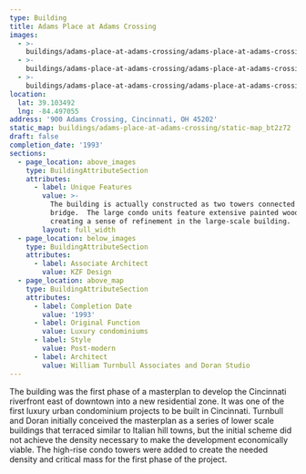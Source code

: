 ```yaml
---
type: Building
title: Adams Place at Adams Crossing
images:
  - >-
    buildings/adams-place-at-adams-crossing/adams-place-at-adams-crossing-0_fygfcu
  - >-
    buildings/adams-place-at-adams-crossing/adams-place-at-adams-crossing-1_svxwv9
  - >-
    buildings/adams-place-at-adams-crossing/adams-place-at-adams-crossing-2_oocwqy
location:
  lat: 39.103492
  lng: -84.497055
address: '900 Adams Crossing, Cincinnati, OH 45202'
static_map: buildings/adams-place-at-adams-crossing/static-map_bt2z72
draft: false
completion_date: '1993'
sections:
  - page_location: above_images
    type: BuildingAttributeSection
    attributes:
      - label: Unique Features
        value: >-
          The building is actually constructed as two towers connected by a
          bridge.  The large condo units feature extensive painted woodwork
          creating a sense of refinement in the large-scale building.
        layout: full_width
  - page_location: below_images
    type: BuildingAttributeSection
    attributes:
      - label: Associate Architect
        value: KZF Design
  - page_location: above_map
    type: BuildingAttributeSection
    attributes:
      - label: Completion Date
        value: '1993'
      - label: Original Function
        value: Luxury condominiums
      - label: Style
        value: Post-modern
      - label: Architect
        value: William Turnbull Associates and Doran Studio
---
```


The building was the first phase of a masterplan to develop the Cincinnati riverfront east of downtown into a new residential zone. It was one of the first luxury urban condominium projects to be built in Cincinnati. Turnbull and Doran initially conceived the masterplan as a series of lower scale buildings that terraced similar to Italian hill towns, but the initial scheme did not achieve the density necessary to make the development economically viable. The high-rise condo towers were added to create the needed density and critical mass for the first phase of the project.
